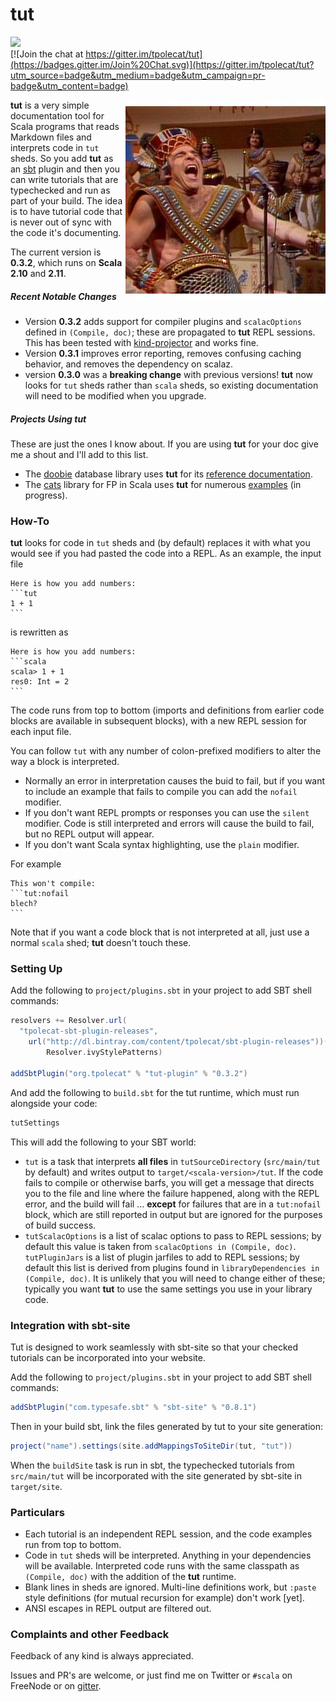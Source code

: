 # tut 

<img src="https://api.travis-ci.org/tpolecat/tut.svg?branch=master"/><br>
[![Join the chat at https://gitter.im/tpolecat/tut](https://badges.gitter.im/Join%20Chat.svg)](https://gitter.im/tpolecat/tut?utm_source=badge&utm_medium=badge&utm_campaign=pr-badge&utm_content=badge)

<img alt="How'd you get so funky?" align=right src="tut.jpg"/>

**tut** is a very simple documentation tool for Scala programs that reads Markdown files and interprets code in `tut` sheds. So you add **tut** as an [sbt](http://scala-sbt.org) plugin and then you can write tutorials that are typechecked and run as part of your build. The idea is to have tutorial code that is never out of sync with the code it's documenting.

The current version is **0.3.2**, which runs on **Scala 2.10** and **2.11**.

##### Recent Notable Changes

- Version **0.3.2** adds support for compiler plugins and `scalacOptions` defined in `(Compile, doc)`; these are propagated to  **tut** REPL sessions. This has been tested with  [kind-projector](https://github.com/non/kind-projector) and works fine.
- Version **0.3.1** improves error reporting, removes confusing caching behavior, and removes the dependency on scalaz.
- version **0.3.0** was a **breaking change** with previous versions! **tut** now looks for `tut` sheds rather than `scala` sheds, so existing documentation will need to be modified when you upgrade.

##### Projects Using tut

These are just the ones I know about. If you are using **tut** for your doc give me a shout and I'll add to this list.

- The [doobie](https://github.com/tpolecat/doobie) database library uses **tut** for its [reference documentation](http://tpolecat.github.io/doobie-0.2.0/00-index.html).
- The [cats](https://github.com/non/cats) library for FP in Scala uses **tut** for numerous [examples](http://non.github.io/cats/) (in progress).

### How-To

**tut** looks for code in `tut` sheds and (by default) replaces it with what you would see if you had pasted the code into a REPL. As an example, the input file

    Here is how you add numbers:
    ```tut
    1 + 1
    ```

is rewritten as

    Here is how you add numbers:
    ```scala
    scala> 1 + 1
    res0: Int = 2    
    ```

The code runs from top to bottom (imports and definitions from earlier code blocks are available in subsequent blocks), with a new REPL session for each input file.

You can follow `tut` with any number of colon-prefixed modifiers to alter the way a block is interpreted.

- Normally an error in interpretation causes the buid to fail, but if you want to include an example that fails to compile you can add the `nofail` modifier.
- If you don't want REPL prompts or responses you can use the `silent` modifier. Code is still interpreted and errors will cause the build to fail, but no REPL output will appear.
- If you don't want Scala syntax highlighting, use the `plain` modifier.

For example

    This won't compile:
    ```tut:nofail
    blech?
    ```

Note that if you want a code block that is not interpreted at all, just use a normal `scala` shed; **tut** doesn't touch these.

### Setting Up

Add the following to `project/plugins.sbt` in your project to add SBT shell commands:

```scala
resolvers += Resolver.url(
  "tpolecat-sbt-plugin-releases",
    url("http://dl.bintray.com/content/tpolecat/sbt-plugin-releases"))(
        Resolver.ivyStylePatterns)

addSbtPlugin("org.tpolecat" % "tut-plugin" % "0.3.2")
```

And add the following to `build.sbt` for the tut runtime, which must run alongside your code:

```scala
tutSettings
```

This will add the following to your SBT world:

- `tut` is a task that interprets **all files** in `tutSourceDirectory` (`src/main/tut` by default) and writes output to `target/<scala-version>/tut`. If the code fails to compile or otherwise barfs, you will get a message that directs you to the file and line where the failure happened, along with the REPL error, and the build will fail ... **except** for failures that are in a `tut:nofail` block, which are still reported in output but are ignored for the purposes of build success.
- `tutScalacOptions` is a list of scalac options to pass to REPL sessions; by default this value is taken from `scalacOptions in (Compile, doc)`. `tutPluginJars` is a list of plugin jarfiles to add to REPL sessions; by default this list is derived from plugins found in `libraryDependencies in (Compile, doc)`. It is unlikely that you will need to change either of these; typically you want **tut** to use the same settings you use in your library code.

### Integration with sbt-site

Tut is designed to work seamlessly with sbt-site so that your checked tutorials can be incorporated into your website.

Add the following to `project/plugins.sbt` in your project to add SBT shell commands:

```scala
addSbtPlugin("com.typesafe.sbt" % "sbt-site" % "0.8.1")
```

Then in your build sbt, link the files generated by tut to your site generation:

```scala
project("name").settings(site.addMappingsToSiteDir(tut, "tut"))
```

When the `buildSite` task is run in sbt, the typechecked tutorials from `src/main/tut` will be incorporated with the site generated by sbt-site in `target/site`.

### Particulars

- Each tutorial is an independent REPL session, and the code examples run from top to bottom.
- Code in `tut` sheds will be interpreted. Anything in your dependencies will be available. Interpreted code runs with the same classpath as `(Compile, doc)` with the addition of the **tut** runtime.
- Blank lines in sheds are ignored. Multi-line definitions work, but `:paste` style definitions (for mutual recursion for example) don't work [yet].
- ANSI escapes in REPL output are filtered out.

### Complaints and other Feedback

Feedback of any kind is always appreciated. 

Issues and PR's are welcome, or just find me on Twitter or `#scala` on FreeNode or on [gitter](https://gitter.im/tpolecat/tut]).


